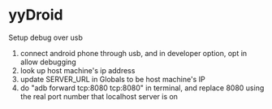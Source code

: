 yyDroid
=======

Setup debug over usb

1. connect android phone through usb, and in developer option, opt in allow debugging
2. look up host machine's ip address
3. update SERVER_URL in Globals to be host machine's IP
4. do "adb forward tcp:8080 tcp:8080" in terminal, and replace 8080 using the real port number that localhost server is on
